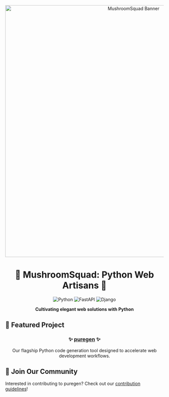<div align="center">
  <img src="mushroom-banner.png" alt="MushroomSquad Banner" width="800"/>
  
  # 🍄 MushroomSquad: Python Web Artisans 🍄
  
  ![Python](https://img.shields.io/badge/Python-3776AB?style=for-the-badge&logo=python&logoColor=white)
  ![FastAPI](https://img.shields.io/badge/FastAPI-009688?style=for-the-badge&logo=fastapi&logoColor=white)
  ![Django](https://img.shields.io/badge/Django-092E20?style=for-the-badge&logo=django&logoColor=white)
  
  **Cultivating elegant web solutions with Python**
</div>

## 🌱 Featured Project

<div align="center">
  
### ✨ [puregen](https://github.com/MushroomSquad/puregen) ✨
  
Our flagship Python code generation tool designed to accelerate web development workflows.
  
</div>

## 🔮 Join Our Community
Interested in contributing to puregen? Check out our [contribution guidelines](link)!